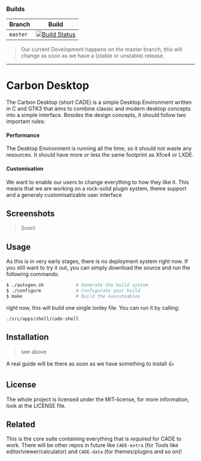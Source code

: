 <!--
@Author: Marius Messerschmidt <marius>
@Date:   08-10-2016 20:10:88
@Email:  marius.messerschmidt@googlemail.com
@Last modified by:   marius
@Last modified time: 08-10-2016 20:10:25
@License: MIT
-->


### Builds
| Branch  | Build |
|---------|-------|
| `master`| [![Build Status](https://travis-ci.org/CarbonDesktop/CADE.svg?branch=master)](https://travis-ci.org/CarbonDesktop/CADE)

 > Our current Development happens on the master branch, this will change as soon as we
 > have a (stable or unstable) release.

------------------------------------------

# Carbon Desktop

The Carbon Desktop (short CADE) is a simple Desktop Environment written
in C and GTK3 that aims to combine classic and modern desktop concepts
into a simple interface. Besides the design concepts, it should follow
two important rules:

#### Performance

The Desktop Environment is running all the time, so it should not
waste any resources. It should have more or less the same footprint as
Xfce4 or LXDE.

#### Customisation

We want to enable our users to change everything to how they like it.
This means that we are working on a rock-solid plugin system, theme
support and a generaly customisatizable user interface

## Screenshots

> Soon!

## Usage

As this is in very early stages, there is no deployment system right
now. If you still want to try it out, you can simply download the source
and run the following commands:

```bash
$ ./autogen.sh            # Generate the build system
$ ./configure             # Configurate your build
$ make                    # Build the executeables
```

right now, this will build one single lonley file. You can run it by
calling:

`./src/apps/shell/cade-shell`

## Installation

> see above

A real guide will be there as soon as we have something to install :+1:

## License

The whole project is licensed under the MIT-license, for more
information, look at the LICENSE file.

## Related

This is the core suite containing everything that is *required* for CADE
to work. There will be other repos in future like `CADE-extra` (for Tools
like editor/viewer/calculator) and `CADE-data` (for themes/plugins and so on)!
